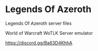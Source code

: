 # Legends Of Azeroth
 Legends Of Azeroth server files
 
 World of Warcraft WoTLK Server emulator
 
 https://discord.gg/Ba63D4KhhA
